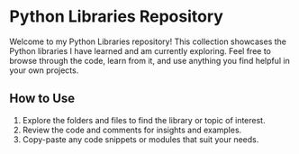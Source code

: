 # Python Libraries Repository

Welcome to my Python Libraries repository! This collection showcases the Python libraries I have learned and am currently exploring. Feel free to browse through the code, learn from it, and use anything you find helpful in your own projects.

## How to Use

1. Explore the folders and files to find the library or topic of interest.
2. Review the code and comments for insights and examples.
3. Copy-paste any code snippets or modules that suit your needs.

